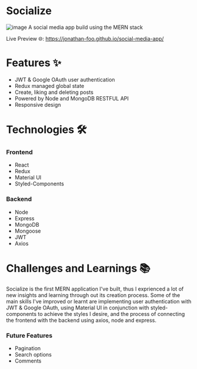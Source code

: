 # Socialize
![image](https://user-images.githubusercontent.com/96642972/186581119-99b0e2be-afe2-4f57-aec0-282e81f971ba.png)
A social media app build using the MERN stack

Live Preview :globe_with_meridians:: https://jonathan-foo.github.io/social-media-app/

# Features :sparkles:
- JWT & Google OAuth user authentication
- Redux managed global state
- Create, liking and deleting posts
- Powered by Node and MongoDB RESTFUL API
- Responsive design

# Technologies :hammer_and_wrench:
### Frontend
- React
- Redux
- Material UI
- Styled-Components

### Backend
- Node
- Express
- MongoDB
- Mongoose
- JWT
- Axios

# Challenges and Learnings :books:
Socialize is the first MERN application I've built, thus I exprienced a lot of new insights and learning through out its creation process. Some of the main skills I've improved or learnt are implementing user authentication with JWT & Google OAuth, using Material UI in conjunction with styled-components to achieve the styles I desire, and the process of connecting the frontend with the backend using axios, node and express. 

### Future Features
- Pagination
- Search options
- Comments

